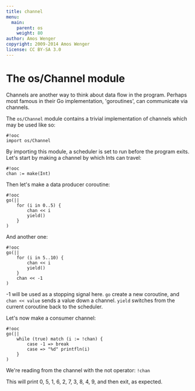 ```yaml
---
title: channel
menu:
  main:
    parent: os
    weight: 80
author: Amos Wenger
copyright: 2009-2014 Amos Wenger
license: CC BY-SA 3.0
---
```


# The os/Channel module

Channels are another way to think about data flow in the program.
Perhaps most famous in their Go implementation, 'goroutines', can
communicate via channels.

The `os/Channel` module contains a trivial implementation of channels
which may be used like so:

    #!ooc
    import os/Channel

By importing this module, a scheduler is set to run before the program
exits. Let's start by making a channel by which Ints can travel:

    #!ooc
    chan := make(Int)

Then let's make a data producer coroutine:

    #!ooc
    go(||
        for (i in 0..5) {
            chan << i
            yield()
        }
    )

And another one:

    #!ooc
    go(||
        for (i in 5..10) {
            chan << i
            yield()
        }
        chan << -1
    )

-1 will be used as a stopping signal here. `go` create a new
coroutine, and `chan << value` sends a value down a channel.
`yield` switches from the current coroutine back to the scheduler.

Let's now make a consumer channel:

    #!ooc
    go(||
        while (true) match (i := !chan) {
            case -1 => break
            case => "%d" printfln(i)
        }
    )

We're reading from the channel with the not operator: `!chan`

This will print 0, 5, 1, 6, 2, 7, 3, 8, 4, 9, and then exit, as
expected.
